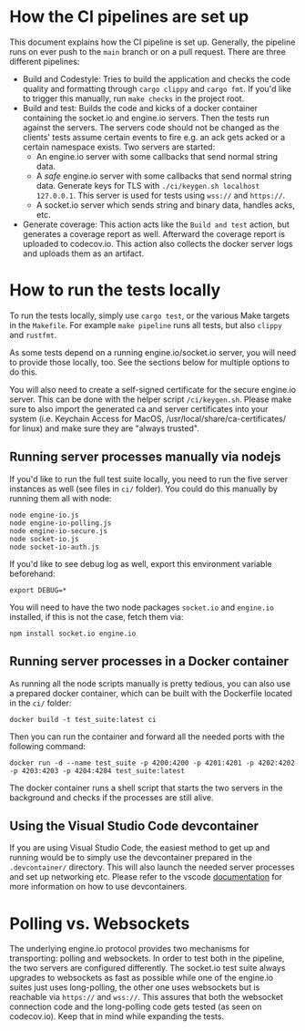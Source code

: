 # How the CI pipelines are set up

This document explains how the CI pipeline is set up. Generally, the pipeline runs on ever push to the `main` branch or on a pull request.
There are three different pipelines:

  *  Build and Codestyle: Tries to build the application and checks the code quality and formatting through `cargo clippy` and `cargo fmt`. 
     If you'd like to trigger this manually, run `make checks` in the project root.
  *  Build and test: Builds the code and kicks of a docker container containing the socket.io and engine.io servers. Then the tests run against the servers. The servers code should not be changed as the clients' tests assume certain events to fire e.g. an ack gets acked or a certain namespace exists. Two servers are started:
      * An engine.io server with some callbacks that send normal string data.
      * A _safe_ engine.io server with some callbacks that send normal string data. Generate keys for TLS with `./ci/keygen.sh localhost 127.0.0.1`. This server is used for tests using `wss://` and `https://`.
      * A socket.io server which sends string and binary data, handles acks, etc.
  * Generate coverage: This action acts like the `Build and test` action, but generates a coverage report as well. Afterward the coverage report is uploaded to codecov.io.
    This action also collects the docker server logs and uploads them as an artifact.

# How to run the tests locally

To run the tests locally, simply use `cargo test`, or the various Make targets in the `Makefile`. For example
`make pipeline` runs all tests, but also `clippy` and `rustfmt`.

As some tests depend on a running engine.io/socket.io server, you will need to provide those locally, too. See the
sections below for multiple options to do this.

You will also need to create a self-signed certificate for the secure engine.io server. This can be done with the
helper script `/ci/keygen.sh`. Please make sure to also import the generated ca and server certificates into your
system (i.e. Keychain Access for MacOS, /usr/local/share/ca-certificates/ for linux) and make sure they are "always
trusted".

## Running server processes manually via nodejs

If you'd like to run the full test suite locally, you need to run the five server instances as well (see files in `ci/`
folder). You could do this manually by running them all with node:

```
node engine-io.js 
node engine-io-polling.js
node engine-io-secure.js
node socket-io.js
node socket-io-auth.js 
```

If you'd like to see debug log as well, export this environment variable beforehand:

```
export DEBUG=*
```

You will need to have the two node packages `socket.io` and `engine.io` installed, if this is not the case, fetch them
via:

```
npm install socket.io engine.io
```

## Running server processes in a Docker container

As running all the node scripts manually is pretty tedious, you can also use a prepared docker container, which can be
built with the Dockerfile located in the `ci/` folder:

```
docker build -t test_suite:latest ci
```

Then you can run the container and forward all the needed ports with the following command:

```
docker run -d --name test_suite -p 4200:4200 -p 4201:4201 -p 4202:4202 -p 4203:4203 -p 4204:4204 test_suite:latest
```

The docker container runs a shell script that starts the two servers in the background and checks if the processes are
still alive.

## Using the Visual Studio Code devcontainer

If you are using Visual Studio Code, the easiest method to get up and running would be to simply use the devcontainer
prepared in the `.devcontainer/` directory. This will also launch the needed server processes and set up networking etc.
Please refer to the vscode [documentation](https://code.visualstudio.com/docs/remote/containers) for more information
on how to use devcontainers.

# Polling vs. Websockets

The underlying engine.io protocol provides two mechanisms for transporting: polling and websockets. In order to test both in the pipeline, the two servers are configured differently. The socket.io test suite always upgrades to websockets as fast as possible while one of the engine.io suites just uses long-polling, the other one uses websockets but is reachable via `https://` and `wss://`. This assures that both the websocket connection code and the long-polling code gets tested (as seen on codecov.io). Keep that in mind while expanding the tests.
